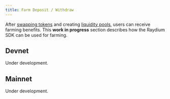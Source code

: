 ```yaml
---
title: Farm Deposit / Withdraw
---
```


After [swapping tokens](/guides/swap) and creating [liquidity pools](/guides/sdk-demo), users
can receive farming benefits. This **work in progress** section describes how the Raydium SDK
can be used for farming.

## Devnet

Under development.

## Mainnet

Under development.
